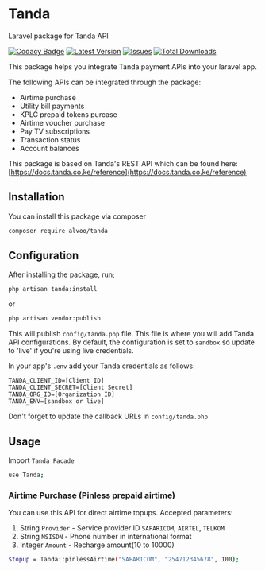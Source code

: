 # Tanda
Laravel package for Tanda API

[![Codacy Badge](https://app.codacy.com/project/badge/Grade/fc6d5c6826f14df481d8db85151994a2)](https://www.codacy.com/gh/alvinmurimi/Tanda/dashboard?utm_source=github.com&amp;utm_medium=referral&amp;utm_content=alvinmurimi/Tanda&amp;utm_campaign=Badge_Grade)
[![Latest Version](https://img.shields.io/github/release/alvinmurimi/tanda.svg?style=flat-square)](https://github.com/alvinmurimi/tanda/releases)
[![Issues](https://img.shields.io/github/issues/alvinmurimi/tanda.svg?style=flat-square)](https://github.com/alvinmurimi/tanda/issues)
[![Total Downloads](https://img.shields.io/packagist/dt/alvoo/tanda.svg?style=flat-square)](https://packagist.org/packages/alvoo/tanda)

This package helps you integrate Tanda payment APIs into your laravel app.

The following APIs can be integrated through the package:
- Airtime purchase
- Utility bill payments
- KPLC prepaid tokens purcase
- Airtime voucher purchase
- Pay TV subscriptions
- Transaction status
- Account balances

This package is based on Tanda's REST API which can be found here: [https://docs.tanda.co.ke/reference](https://docs.tanda.co.ke/reference)

## Installation
You can install this package via composer

```sh
composer require alvoo/tanda
```

## Configuration
After installing the package, run;
```
php artisan tanda:install
```
or 

```sh
php artisan vendor:publish
```
This will publish `config/tanda.php` file.
This file is where you will add Tanda API configurations. By default, the configuration is set to `sandbox` so update to 'live' if you're using live credentials.

In your app's `.env` add your Tanda credentials as follows:

```
TANDA_CLIENT_ID=[Client ID]
TANDA_CLIENT_SECRET=[Client Secret]
TANDA_ORG_ID=[Organization ID]
TANDA_ENV=[sandbox or live]
```

Don't forget to update the callback URLs in `config/tanda.php`

## Usage

Import `Tanda Facade`
```sh
use Tanda;
```
### Airtime Purchase (Pinless prepaid airtime)
You can use this API for direct airtime topups.
Accepted parameters:
1. String `Provider` - Service provider ID `SAFARICOM`, `AIRTEL`, `TELKOM`
2. String `MSISDN` - Phone number in international format
3. Integer `Amount` - Recharge amount(10 to 10000)
```sh
$topup = Tanda::pinlessAirtime("SAFARICOM", "254712345678", 100);
```
